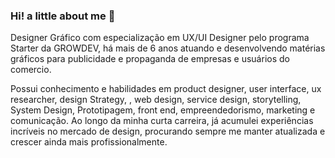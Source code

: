 ### Hi! a little about me 👋

Designer Gráfico com especialização em UX/UI Designer pelo programa Starter da GROWDEV, há mais de 6 anos atuando e desenvolvendo matérias gráficos para publicidade e propaganda de empresas e usuários do comercio.

Possui conhecimento e habilidades em  product designer, user interface, ux researcher,  design Strategy, , web design, service design, storytelling, System Design, Prototipagem, front end, empreendedorismo, marketing e comunicação.
Ao longo da minha curta carreira, já acumulei experiências incríveis no mercado de design, procurando sempre me manter atualizada e crescer ainda mais profissionalmente.





